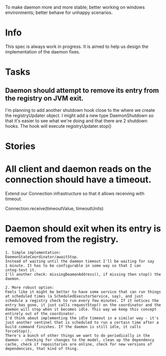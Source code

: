 To make daemon more and more stable; better working on windows environments; better behave for unhappy scenarios.

# Info

This spec is always work in progress. It is aimed to help us design the implementation of the daemon fixes.

# Tasks

## Daemon should attempt to remove its entry from the registry on JVM exit.

I'm planning to add another shutdown hook close to the where we create
the registryUpdater object. I might add a new type DaemonShutdown so
that it's easier to see what we're doing and that there are 2 shutdown
hooks. The hook will execute registryUpdater.stop()

# Stories

# All client and daemon reads on the connection should have a timeout.

Extend our Connection infrastructure so that it allows receiving with timeout.

Connection.receive(timeoutValue, timeoutUnits)

# Daemon should exit when its entry is removed from the registry.

    1. Simple implementation:
    DaemonStateCoordinator/awaitStop.
    Instead of waiting until the daemon timeout I'll be waiting for say
    1 minute. It has to be configurable in some way so that I can
    integ-test it.
    I'll another check: missingDeamonAddress(), if missing then stop() the daemon.

    2. More robust option:
    Feels like it might be better to have some service that can run things at scheduled times (a ScheduledExecutorService, say), and just schedule a registry check to run every few minutes. If it notices the entry has gone, it just calls requestStop() on the coordinator and the daemon will stop when it becomes idle. This way we keep this concept entirely out of the coordinator.
    I'd think about implementing the idle timeout in a similar way - it's just another sentinel that is scheduled to run a certain time after a build command finishes. If the daemon is still idle, it calls forceStop().
    There's a bunch of other things we want to do periodically in the daemon - checking for changes to the model, clean up the dependency cache, check if repositories are online, check for new versions of dependencies, that kind of thing.
